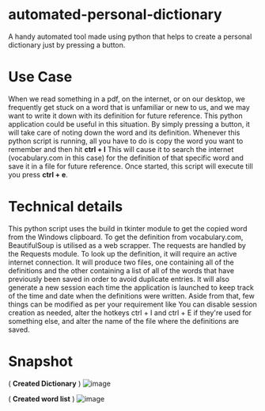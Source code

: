 # automated-personal-dictionary

A handy automated tool made using python that helps to create a personal dictionary just by pressing a button. 

# Use Case

When we read something in a pdf, on the internet, or on our desktop, we frequently get stuck on a word that is unfamiliar or new to us, and we may want to write it down with its definition for future reference. This python application could be useful in this situation. By simply pressing a button, it will take care of noting down the word and its definition.
Whenever this python script is running, all you have to do is copy the word you want to remember and then hit **ctrl + I** This will cause it to search the internet (vocabulary.com in this case) for the definition of that specific word and save it in a file for future reference. Once started, this script will execute till you press **ctrl + e**. 

# Technical details
This python script uses the build in tkinter module to get the copied word from the Windows clipboard. To get the definition from vocabulary.com, BeautifulSoup is utilised as a web scrapper. The requests are handled by the Requests module. To look up the definition, it will require an active internet connection. It will produce two files, one containing all of the definitions and the other containing a list of all of the words that have previously been saved in order to avoid duplicate entries. It will also generate a new session each time the application is launched to keep track of the time and date when the definitions were written. Aside from that, few things can be modified as per your requirement like You can disable session creation as needed, alter the hotkeys ctrl + I and ctrl + E if they're used for something else, and alter the name of the file where the definitions are saved.

# Snapshot 

( **Created Dictionary** )
![image](https://user-images.githubusercontent.com/31349598/122264106-ca852e80-cef4-11eb-9772-888c964fb2fd.png)

( **Created word list** )
![image](https://user-images.githubusercontent.com/31349598/122264371-17690500-cef5-11eb-92f4-3858c16a3254.png)
